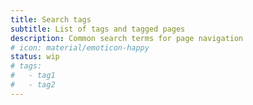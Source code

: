 ```yaml
---
title: Search tags
subtitle: List of tags and tagged pages
description: Common search terms for page navigation
# icon: material/emoticon-happy
status: wip
# tags:
#   - tag1
#   - tag2
---
```

